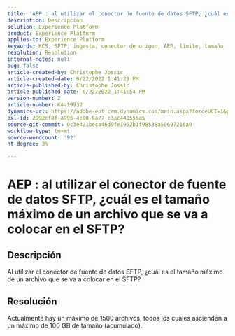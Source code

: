 ```yaml
---
title: 'AEP : al utilizar el conector de fuente de datos SFTP, ¿cuál es el tamaño máximo de un archivo que se va a colocar en el SFTP?'
description: Descripción
solution: Experience Platform
product: Experience Platform
applies-to: Experience Platform
keywords: KCS, SFTP, ingesta, conector de origen, AEP, límite, tamaño
resolution: Resolution
internal-notes: null
bug: false
article-created-by: Christophe Jossic
article-created-date: 6/22/2022 1:41:29 PM
article-published-by: Christophe Jossic
article-published-date: 6/22/2022 1:41:54 PM
version-number: 2
article-number: KA-19932
dynamics-url: https://adobe-ent.crm.dynamics.com/main.aspx?forceUCI=1&pagetype=entityrecord&etn=knowledgearticle&id=360ee7ff-30f2-ec11-bb3d-6045bd0158c7
exl-id: 2992cf8f-a996-4c00-8a77-c3ac440555a5
source-git-commit: 0c3e421beca46d9fe1952b1f98538a50697216a0
workflow-type: tm+mt
source-wordcount: '92'
ht-degree: 3%

---
```


# AEP : al utilizar el conector de fuente de datos SFTP, ¿cuál es el tamaño máximo de un archivo que se va a colocar en el SFTP?

## Descripción

Al utilizar el conector de fuente de datos SFTP, ¿cuál es el tamaño máximo de un archivo que se va a colocar en el SFTP?

## Resolución


Actualmente hay un máximo de 1500 archivos, todos los cuales ascienden a un máximo de 100 GB de tamaño (acumulado).
